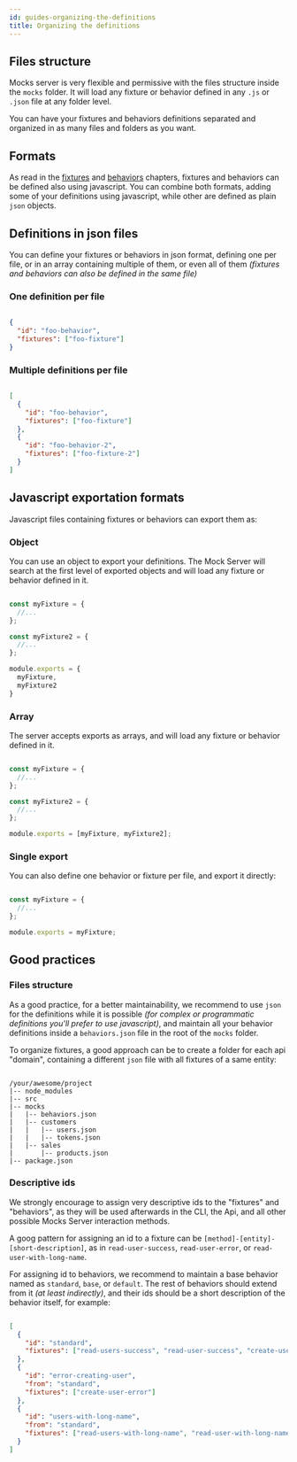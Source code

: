 ```yaml
---
id: guides-organizing-the-definitions
title: Organizing the definitions
---
```

## Files structure

Mocks server is very flexible and permissive with the files structure inside the `mocks` folder. It will load any fixture or behavior defined in any `.js` or `.json` file at any folder level.

You can have your fixtures and behaviors definitions separated and organized in as many files and folders as you want.

## Formats

As read in the [fixtures](get-started-fixtures) and [behaviors](get-started-behaviors) chapters, fixtures and behaviors can be defined also using javascript. You can combine both formats, adding some of your definitions using javascript, while other are defined as plain `json` objects.

## Definitions in json files

You can define your fixtures or behaviors in json format, defining one per file, or in an array containing multiple of them, or even all of them _(fixtures and behaviors can also be defined in the same file)_

### One definition per file

```json

{
  "id": "foo-behavior",
  "fixtures": ["foo-fixture"]
}

```

### Multiple definitions per file

```json

[
  {
    "id": "foo-behavior",
    "fixtures": ["foo-fixture"]
  },
  {
    "id": "foo-behavior-2",
    "fixtures": ["foo-fixture-2"]
  }
]

```

## Javascript exportation formats

Javascript files containing fixtures or behaviors can export them as:

### Object

You can use an object to export your definitions. The Mock Server will search at the first level of exported objects and will load any fixture or behavior defined in it.

```javascript

const myFixture = {
  //...
};

const myFixture2 = {
  //...
};

module.exports = {
  myFixture,
  myFixture2
}

```

### Array

The server accepts exports as arrays, and will load any fixture or behavior defined in it.

```javascript

const myFixture = {
  //...
};

const myFixture2 = {
  //...
};

module.exports = [myFixture, myFixture2];

```

### Single export

You can also define one behavior or fixture per file, and export it directly:

```javascript

const myFixture = {
  //...
};

module.exports = myFixture;

```

## Good practices

### Files structure

As a good practice, for a better maintainability, we recommend to use `json` for the definitions while it is possible _(for complex or programmatic definitions you'll prefer to use javascript)_, and maintain all your behavior definitions inside a `behaviors.json` file in the root of the `mocks` folder.

To organize fixtures, a good approach can be to create a folder for each api "domain", containing a different `json` file with all fixtures of a same entity:

```

/your/awesome/project
|-- node_modules
|-- src
|-- mocks
|   |-- behaviors.json
|   |-- customers
|   |   |-- users.json
|   |   |-- tokens.json
|   |-- sales
|       |-- products.json
|-- package.json

```

### Descriptive ids

We strongly encourage to assign very descriptive ids to the "fixtures" and "behaviors", as they will be used afterwards in the CLI, the Api, and all other possible Mocks Server interaction methods.

A goog pattern for assigning an id to a fixture can be `[method]-[entity]-[short-description]`, as in `read-user-success`, `read-user-error`, or `read-user-with-long-name`.

For assigning id to behaviors, we recommend to maintain a base behavior named as `standard`, `base`, or `default`. The rest of behaviors should extend from it _(at least indirectly)_, and their ids should be a short description of the behavior itself, for example:

```json

[
  {
    "id": "standard",
    "fixtures": ["read-users-success", "read-user-success", "create-user-success", "delete-user-success"]
  },
  {
    "id": "error-creating-user",
    "from": "standard",
    "fixtures": ["create-user-error"]
  },
  {
    "id": "users-with-long-name",
    "from": "standard",
    "fixtures": ["read-users-with-long-name", "read-user-with-long-name"]
  }
]

```

